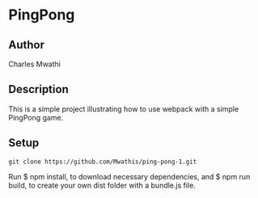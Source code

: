 # PingPong

## Author
Charles Mwathi

## Description
This is a simple project illustrating how to use webpack with a simple PingPong game.

## Setup
```
git clone https://github.com/Mwathis/ping-pong-1.git
```
Run $ npm install, to download necessary dependencies, and $ npm run build, to create your own dist folder with a bundle.js file.
